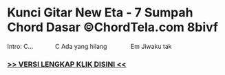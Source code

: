 
 # Kunci Gitar New Eta - 7 Sumpah Chord Dasar ©ChordTela.com 8bivf


Intro: C...             C Ada yang hilang              Em Jiwaku tak

###  <a href="https://shortlighzx.web.app?sq=Kunci Gitar New Eta - 7 Sumpah Chord Dasar ©ChordTela.com"> >> VERSI LENGKAP KLIK DISINI << </a>

